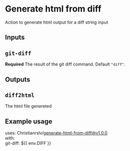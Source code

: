 # Generate html from diff
Action to generate html output for a diff string input

## Inputs

## `git-diff`

**Required** The result of the git diff command. Default `"diff"`.

## Outputs

## `diff2html`

The html file genereted

## Example usage

uses: Christianrslv/generate-html-from-diff@v1.0.0  
with:  
git-diff: ${{ env.DIFF }}
